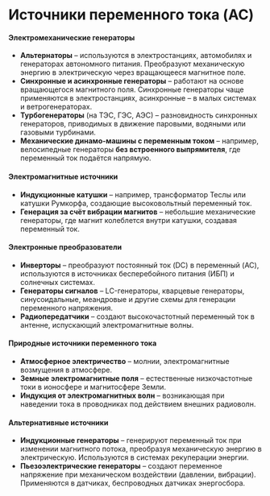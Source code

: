 # Источники переменного тока (AC)
  
#### Электромеханические генераторы  
- **Альтернаторы** – используются в электростанциях, автомобилях и генераторах автономного питания. Преобразуют механическую энергию в электрическую через вращающееся магнитное поле.  
- **Синхронные и асинхронные генераторы** – работают на основе вращающегося магнитного поля. Синхронные генераторы чаще применяются в электростанциях, асинхронные – в малых системах и ветрогенераторах.  
- **Турбогенераторы** (на ТЭС, ГЭС, АЭС) – разновидность синхронных генераторов, приводимых в движение паровыми, водяными или газовыми турбинами.  
- **Механические динамо-машины с переменным током** – например, велосипедные генераторы **без встроенного выпрямителя**, где переменный ток подаётся напрямую.  

 
#### Электромагнитные источники  
- **Индукционные катушки** – например, трансформатор Теслы или катушки Румкорфа, создающие высоковольтный переменный ток.  
- **Генерация за счёт вибрации магнитов** – небольшие механические генераторы, где магнит колеблется внутри катушки, создавая переменный ток.  

 
#### Электронные преобразователи 
- **Инверторы** – преобразуют постоянный ток (DC) в переменный (AC), используются в источниках бесперебойного питания (ИБП) и солнечных системах.  
- **Генераторы сигналов** – LC-генераторы, кварцевые генераторы, синусоидальные, меандровые и другие схемы для генерации переменного напряжения.  
- **Радиопередатчики** – создают высокочастотный переменный ток в антенне, испускающий электромагнитные волны.  

 

#### Природные источники переменного тока
- **Атмосферное электричество** – молнии, электромагнитные возмущения в атмосфере.  
- **Земные электромагнитные поля** – естественные низкочастотные токи в ионосфере и магнитосфере Земли.  
- **Индукция от электромагнитных волн** – возникающая при наведении тока в проводниках под действием внешних радиоволн.  

 

#### Альтернативные источники  
- **Индукционные генераторы** – генерируют переменный ток при изменении магнитного потока, преобразуя механическую энергию в электрическую. Используются в системах рекуперации энергии.  
- **Пьезоэлектрические генераторы** – создают переменное напряжение при механическом воздействии (давлении, вибрации). Применяются в датчиках, беспроводных датчиках энергосбора.  

 
 